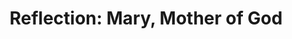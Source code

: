 ---
title: "Reflection: Mary, Mother of God"
layout: reader
description: "Homilist: Rev. Fr. James Gyekye Danso, Parochial Vicar, St Bakhita Catholic Church."
feature_image: posts/reflection-mary-mother-of-god-year-b.jpg
category: reflection
published: true
---